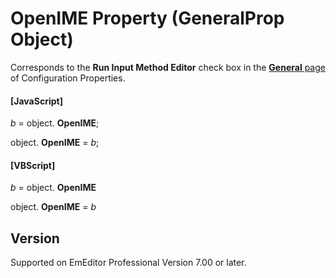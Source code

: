 # OpenIME Property (GeneralProp Object)

Corresponds to the **Run Input Method Editor** check box in the
[**General** page](../../dlg/properties/general/index) of Configuration Properties.

#### \[JavaScript\]

_b_ =
object. **OpenIME**;

object. **OpenIME** = _b_;

#### \[VBScript\]

_b_ =
object. **OpenIME**

object. **OpenIME** = _b_

## Version

Supported on EmEditor Professional Version 7.00 or later.
